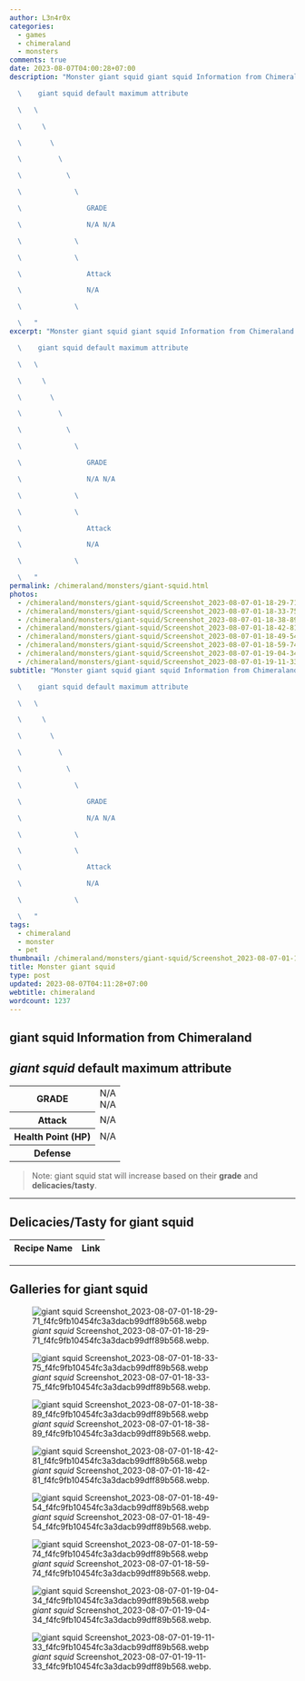 ```yaml
---
author: L3n4r0x
categories:
  - games
  - chimeraland
  - monsters
comments: true
date: 2023-08-07T04:00:28+07:00
description: "Monster giant squid giant squid Information from Chimeraland

  \    giant squid default maximum attribute

  \   \ 

  \     \ 

  \       \ 

  \         \ 

  \           \ 

  \             \ 

  \                GRADE

  \                N/A N/A

  \             \ 

  \             \ 

  \                Attack

  \                N/A

  \             \ 

  \   "
excerpt: "Monster giant squid giant squid Information from Chimeraland

  \    giant squid default maximum attribute

  \   \ 

  \     \ 

  \       \ 

  \         \ 

  \           \ 

  \             \ 

  \                GRADE

  \                N/A N/A

  \             \ 

  \             \ 

  \                Attack

  \                N/A

  \             \ 

  \   "
permalink: /chimeraland/monsters/giant-squid.html
photos:
  - /chimeraland/monsters/giant-squid/Screenshot_2023-08-07-01-18-29-71_f4fc9fb10454fc3a3dacb99dff89b568.webp
  - /chimeraland/monsters/giant-squid/Screenshot_2023-08-07-01-18-33-75_f4fc9fb10454fc3a3dacb99dff89b568.webp
  - /chimeraland/monsters/giant-squid/Screenshot_2023-08-07-01-18-38-89_f4fc9fb10454fc3a3dacb99dff89b568.webp
  - /chimeraland/monsters/giant-squid/Screenshot_2023-08-07-01-18-42-81_f4fc9fb10454fc3a3dacb99dff89b568.webp
  - /chimeraland/monsters/giant-squid/Screenshot_2023-08-07-01-18-49-54_f4fc9fb10454fc3a3dacb99dff89b568.webp
  - /chimeraland/monsters/giant-squid/Screenshot_2023-08-07-01-18-59-74_f4fc9fb10454fc3a3dacb99dff89b568.webp
  - /chimeraland/monsters/giant-squid/Screenshot_2023-08-07-01-19-04-34_f4fc9fb10454fc3a3dacb99dff89b568.webp
  - /chimeraland/monsters/giant-squid/Screenshot_2023-08-07-01-19-11-33_f4fc9fb10454fc3a3dacb99dff89b568.webp
subtitle: "Monster giant squid giant squid Information from Chimeraland

  \    giant squid default maximum attribute

  \   \ 

  \     \ 

  \       \ 

  \         \ 

  \           \ 

  \             \ 

  \                GRADE

  \                N/A N/A

  \             \ 

  \             \ 

  \                Attack

  \                N/A

  \             \ 

  \   "
tags:
  - chimeraland
  - monster
  - pet
thumbnail: /chimeraland/monsters/giant-squid/Screenshot_2023-08-07-01-18-29-71_f4fc9fb10454fc3a3dacb99dff89b568.webp
title: Monster giant squid
type: post
updated: 2023-08-07T04:11:28+07:00
webtitle: chimeraland
wordcount: 1237
---
```


<link
  rel="stylesheet"
  href="https://rawcdn.githack.com/dimaslanjaka/Web-Manajemen/870a349/css/bootstrap-5-3-0-alpha3-wrapper.css"
/>
<section id="bootstrap-wrapper">
  <div data-bs-theme="dark">
    <h2>giant squid Information from Chimeraland</h2>
    <h2 id="attribute"><i>giant squid</i> default maximum attribute</h2>
    <div class="row">
      <div class="col mb-2">
        <div class="card">
          <div class="card-body">
            <table>
              <tr>
                <th>GRADE</th>
                <td>N/A <br />N/A</td>
              </tr>
              <tr>
                <th>Attack</th>
                <td>N/A</td>
              </tr>
              <tr>
                <th>Health Point (HP)</th>
                <td>N/A</td>
              </tr>
              <tr>
                <th>Defense</th>
                <td></td>
              </tr>
            </table>
          </div>
        </div>
      </div>
    </div>
    <blockquote class="bd-callout bd-callout-warning">
      Note: giant squid stat will increase based on their <b>grade</b> and
      <b>delicacies/tasty</b>.
    </blockquote>
    <hr />
    <h2 id="delicacies">Delicacies/Tasty for giant squid</h2>
    <div class="card">
      <div class="card-body">
        <div class="table-responsive">
          <table class="table table-striped">
            <thead>
              <tr>
                <th>Recipe Name</th>
                <th>Link</th>
              </tr>
            </thead>
            <tbody></tbody>
          </table>
        </div>
      </div>
    </div>
    <hr />
    <div id="gallery">
      <h2>Galleries for giant squid</h2>
      <div class="row">
        <div class="col-lg-6 col-12">
          <figure>
            <img
              src="https://www.webmanajemen.com/chimeraland/monsters/giant-squid/Screenshot_2023-08-07-01-18-29-71_f4fc9fb10454fc3a3dacb99dff89b568.webp"
              alt="giant squid Screenshot_2023-08-07-01-18-29-71_f4fc9fb10454fc3a3dacb99dff89b568.webp"
            />
            <figcaption style="word-wrap: break-word">
              <i>giant squid</i>
              Screenshot_2023-08-07-01-18-29-71_f4fc9fb10454fc3a3dacb99dff89b568.webp.
            </figcaption>
          </figure>
        </div>
        <div class="col-lg-6 col-12">
          <figure>
            <img
              src="https://www.webmanajemen.com/chimeraland/monsters/giant-squid/Screenshot_2023-08-07-01-18-33-75_f4fc9fb10454fc3a3dacb99dff89b568.webp"
              alt="giant squid Screenshot_2023-08-07-01-18-33-75_f4fc9fb10454fc3a3dacb99dff89b568.webp"
            />
            <figcaption style="word-wrap: break-word">
              <i>giant squid</i>
              Screenshot_2023-08-07-01-18-33-75_f4fc9fb10454fc3a3dacb99dff89b568.webp.
            </figcaption>
          </figure>
        </div>
        <div class="col-lg-6 col-12">
          <figure>
            <img
              src="https://www.webmanajemen.com/chimeraland/monsters/giant-squid/Screenshot_2023-08-07-01-18-38-89_f4fc9fb10454fc3a3dacb99dff89b568.webp"
              alt="giant squid Screenshot_2023-08-07-01-18-38-89_f4fc9fb10454fc3a3dacb99dff89b568.webp"
            />
            <figcaption style="word-wrap: break-word">
              <i>giant squid</i>
              Screenshot_2023-08-07-01-18-38-89_f4fc9fb10454fc3a3dacb99dff89b568.webp.
            </figcaption>
          </figure>
        </div>
        <div class="col-lg-6 col-12">
          <figure>
            <img
              src="https://www.webmanajemen.com/chimeraland/monsters/giant-squid/Screenshot_2023-08-07-01-18-42-81_f4fc9fb10454fc3a3dacb99dff89b568.webp"
              alt="giant squid Screenshot_2023-08-07-01-18-42-81_f4fc9fb10454fc3a3dacb99dff89b568.webp"
            />
            <figcaption style="word-wrap: break-word">
              <i>giant squid</i>
              Screenshot_2023-08-07-01-18-42-81_f4fc9fb10454fc3a3dacb99dff89b568.webp.
            </figcaption>
          </figure>
        </div>
        <div class="col-lg-6 col-12">
          <figure>
            <img
              src="https://www.webmanajemen.com/chimeraland/monsters/giant-squid/Screenshot_2023-08-07-01-18-49-54_f4fc9fb10454fc3a3dacb99dff89b568.webp"
              alt="giant squid Screenshot_2023-08-07-01-18-49-54_f4fc9fb10454fc3a3dacb99dff89b568.webp"
            />
            <figcaption style="word-wrap: break-word">
              <i>giant squid</i>
              Screenshot_2023-08-07-01-18-49-54_f4fc9fb10454fc3a3dacb99dff89b568.webp.
            </figcaption>
          </figure>
        </div>
        <div class="col-lg-6 col-12">
          <figure>
            <img
              src="https://www.webmanajemen.com/chimeraland/monsters/giant-squid/Screenshot_2023-08-07-01-18-59-74_f4fc9fb10454fc3a3dacb99dff89b568.webp"
              alt="giant squid Screenshot_2023-08-07-01-18-59-74_f4fc9fb10454fc3a3dacb99dff89b568.webp"
            />
            <figcaption style="word-wrap: break-word">
              <i>giant squid</i>
              Screenshot_2023-08-07-01-18-59-74_f4fc9fb10454fc3a3dacb99dff89b568.webp.
            </figcaption>
          </figure>
        </div>
        <div class="col-lg-6 col-12">
          <figure>
            <img
              src="https://www.webmanajemen.com/chimeraland/monsters/giant-squid/Screenshot_2023-08-07-01-19-04-34_f4fc9fb10454fc3a3dacb99dff89b568.webp"
              alt="giant squid Screenshot_2023-08-07-01-19-04-34_f4fc9fb10454fc3a3dacb99dff89b568.webp"
            />
            <figcaption style="word-wrap: break-word">
              <i>giant squid</i>
              Screenshot_2023-08-07-01-19-04-34_f4fc9fb10454fc3a3dacb99dff89b568.webp.
            </figcaption>
          </figure>
        </div>
        <div class="col-lg-6 col-12">
          <figure>
            <img
              src="https://www.webmanajemen.com/chimeraland/monsters/giant-squid/Screenshot_2023-08-07-01-19-11-33_f4fc9fb10454fc3a3dacb99dff89b568.webp"
              alt="giant squid Screenshot_2023-08-07-01-19-11-33_f4fc9fb10454fc3a3dacb99dff89b568.webp"
            />
            <figcaption style="word-wrap: break-word">
              <i>giant squid</i>
              Screenshot_2023-08-07-01-19-11-33_f4fc9fb10454fc3a3dacb99dff89b568.webp.
            </figcaption>
          </figure>
        </div>
      </div>
    </div>
  </div>
</section>